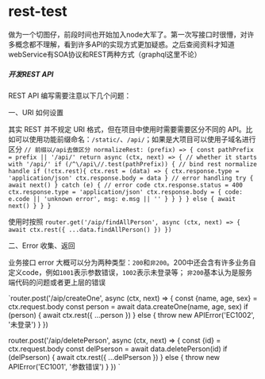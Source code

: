 # rest-test

做为一个切图仔，前段时间也开始加入node大军了。第一次写接口时很懵，对许多概念都不理解，看到许多API的实现方式更加疑惑。之后查阅资料才知道webService有SOA协议和REST两种方式（graphql这里不论）


##### 开发REST API

REST API 编写需要注意以下几个问题：

一、URI 如何设置

其实 REST 并不规定 URI 格式，但在项目中使用时需要需要区分不同的 API。比如可以使用功能前缀命名：`/static/`、`/api/`；如果是大项目可以使用子域名进行区分
`// 前缀以/api去做区分
normalizeRest: (prefix) => {
        const pathPrefix = prefix || '/api/'
        return async (ctx, next) => {
            // whether it starts with '/api/'
            if (/^\/api\//.test(pathPrefix)) {
                // bind rest normalize handle
                if (!ctx.rest){
                    ctx.rest = (data) => {
                        ctx.response.type = 'application/json'
                        ctx.response.body = data
                    }
                    // error handling
                    try {
                        await next()
                    } catch (e) {
                        // error code
                        ctx.response.status = 400
                        ctx.response.type = 'application/json'
                        ctx.response.body = {
                            code: e.code || 'unknown error',
                            msg: e.msg || ''
                        }
                    }
                }
            } else {
                await next()
            }
        }
    }
`

使用时按照
`router.get('/aip/findAllPerson', async (ctx, next) => { await ctx.rest({ ...data.findAllPerson() }) })`

二、Error 收集、返回

业务接口 error 大概可以分为两种类型：`200`和`非200`。200中还会含有许多业务自定义code，例如`1001`表示参数错误，`1002`表示未登录等；
`非200`基本认为是服务端代码的问题或者更上层的错误

`router.post('/aip/createOne', async (ctx, next) => {
     const {name, age, sex} = ctx.request.body
     const person = await data.createOne(name, age, sex)
     if (person) {
         await ctx.rest({
             ...person
         })
     } else {
         throw new APIError('EC1002', '未登录')
     }
 })
 
 router.post('/aip/deletePerson', async (ctx, next) => {
     const {id} = ctx.request.body
     const delPserson = await data.deletePerson(id)
     if (delPserson) {
         await ctx.rest({
             ...delPserson
         })
     } else {
         throw new APIError('EC1001', '参数错误')
     }
 })
 `

